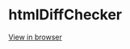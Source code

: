 # htmlDiffChecker

<a href="https://stephenjukes.github.io/htmlDiffChecker/index.html">View in browser</a>
